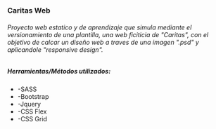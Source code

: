 ### Caritas Web

###### Proyecto web estatico y de aprendizaje que simula mediante el versionamiento de una plantilla, una web ficiticia de "Caritas", con el objetivo de calcar un diseño web a traves de una imagen ".psd" y aplicandole "responsive design".

##### Herramientas/Métodos utilizados: 

- -SASS
- -Bootstrap
- -Jquery
- -CSS Flex
- -CSS Grid